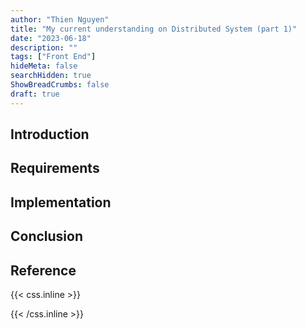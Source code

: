 ```yaml
---
author: "Thien Nguyen"
title: "My current understanding on Distributed System (part 1)"
date: "2023-06-18"
description: ""
tags: ["Front End"]
hideMeta: false
searchHidden: true
ShowBreadCrumbs: false
draft: true
---
```


## Introduction

## Requirements

## Implementation

## Conclusion

## Reference

{{< css.inline >}}

<style>
.canon { background: white; width: 100%; height: auto; }
</style>

{{< /css.inline >}}
